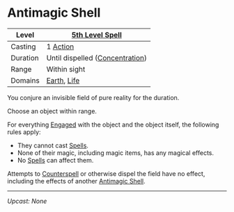 # Antimagic Shell

| Level    | [5th Level Spell](5th%20Level%20Spells.md)                                     |
| -------- | ------------------------------------------------------------------------------ |
| Casting  | 1 [Action](../../../../Game%20Procedures/Core%20Procedures/Action.md)          |
| Duration | Until dispelled ([Concentration](../../Concentration.md))                      |
| Range    | Within sight                                                                   |
| Domains  | [Earth](../../Spell%20Domains/Earth.md), [Life](../../Spell%20Domains/Life.md) |

You conjure an invisible field of pure reality for the duration.

Choose an object within range.

For everything [Engaged](../../../../Game%20Procedures/Conditions/Engaged.md) with the object and the object itself, the following rules apply:

- They cannot cast [Spells](../../../Spells.md).
- None of their magic, including magic items, has any magical effects.
- No [Spells](../../../Spells.md) can affect them.

Attempts to [Counterspell](../Level%203/Counterspell.md) or otherwise dispel the field have no effect, including the effects of another [Antimagic Shell](Antimagic%20Shell.md).

---
*Upcast: None*
